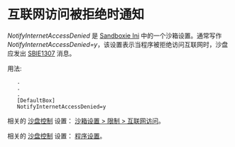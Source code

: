 # 互联网访问被拒绝时通知

_NotifyInternetAccessDenied_ 是 [Sandboxie Ini](SandboxieIni.md) 中的一个沙箱设置。通常写作 _NotifyInternetAccessDenied=y_，该设置表示当程序被拒绝访问互联网时，沙盘应发出 [SBIE1307](SBIE1307.md) 消息。

用法:
```
   .
   .
   .
   [DefaultBox]
   NotifyInternetAccessDenied=y
```

相关的 [沙盘控制](SandboxieControl.md) 设置： [沙箱设置 > 限制 > 互联网访问](RestrictionsSettings.md#internet-access)。

相关的 [沙盘控制](SandboxieControl.md) 设置： [程序设置](ProgramSettings.md#page-2)。
